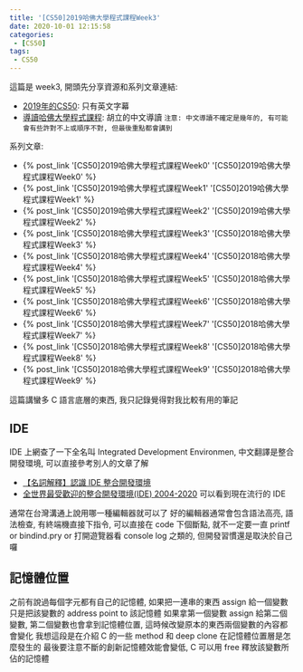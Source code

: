 ```yaml
---
title: '[CS50]2019哈佛大學程式課程Week3'
date: 2020-10-01 12:15:58
categories:
 - [CS50]
tags:
 - CS50
---
```


這篇是 week3, 開頭先分享資源和系列文章連結:

- [2019年的CS50](https://sihhanwang.github.io/2019/04/09/hexo-tutorial/): 只有英文字幕
- [導讀哈佛大學程式課程](https://www.lidemy.com/courses/192307/lectures/3062865): 胡立的中文導讀
`注意: 中文導讀不確定是幾年的, 有可能會有些許對不上或順序不對, 但最後重點都會講到`

系列文章:
- {% post_link '[CS50]2019哈佛大學程式課程Week0' '[CS50]2019哈佛大學程式課程Week0' %}
- {% post_link '[CS50]2019哈佛大學程式課程Week1' '[CS50]2019哈佛大學程式課程Week1' %}
- {% post_link '[CS50]2019哈佛大學程式課程Week2' '[CS50]2019哈佛大學程式課程Week2' %}
- {% post_link '[CS50]2018哈佛大學程式課程Week3' '[CS50]2018哈佛大學程式課程Week3' %}
- {% post_link '[CS50]2018哈佛大學程式課程Week4' '[CS50]2018哈佛大學程式課程Week4' %}
- {% post_link '[CS50]2018哈佛大學程式課程Week5' '[CS50]2018哈佛大學程式課程Week5' %}
- {% post_link '[CS50]2018哈佛大學程式課程Week6' '[CS50]2018哈佛大學程式課程Week6' %}
- {% post_link '[CS50]2018哈佛大學程式課程Week7' '[CS50]2018哈佛大學程式課程Week7' %}
- {% post_link '[CS50]2018哈佛大學程式課程Week8' '[CS50]2018哈佛大學程式課程Week8' %}
- {% post_link '[CS50]2018哈佛大學程式課程Week9' '[CS50]2018哈佛大學程式課程Week9' %}

這篇講蠻多 C 語言底層的東西, 我只記錄覺得對我比較有用的筆記

## IDE

IDE 上網查了一下全名叫 Integrated Development Environmen, 中文翻譯是整合開發環境, 可以直接參考別人的文章了解
- [【名詞解釋】認識 IDE 整合開發環境](https://makerpro.cc/2015/08/what-is-ide/)
- [全世界最受歡迎的整合開發環境(IDE) 2004-2020](https://www.youtube.com/watch?v=rUd4skgVT74) 可以看到現在流行的 IDE

通常在台灣溝通上說用哪一種編輯器就可以了
好的編輯器通常會包含語法高亮, 語法檢查, 有終端機直接下指令, 可以直接在 code 下個斷點, 就不一定要一直 printf or bindind.pry or 打開遊覽器看 console log 之類的, 但開發習慣還是取決於自己囉

## 記憶體位置

之前有說過每個字元都有自己的記憶體, 如果把一連串的東西 assign 給一個變數只是把該變數的 address point to 該記憶體
如果拿第一個變數 assign 給第二個變數, 第二個變數也會拿到記憶體位置, 這時候改變原本的東西兩個變數的內容都會變化
我想這段是在介紹 C 的一些 method 和 deep clone 在記憶體位置層是怎麼發生的
最後要注意不斷的創新記憶體效能會變低, C 可以用 free 釋放該變數所佔的記憶體

